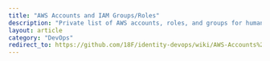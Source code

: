 ```yaml
---
title: "AWS Accounts and IAM Groups/Roles"
description: "Private list of AWS accounts, roles, and groups for human users"
layout: article
category: "DevOps"
redirect_to: https://github.com/18F/identity-devops/wiki/AWS-Accounts%2C-IAM-Groups%2C-and-Roles
---
```

